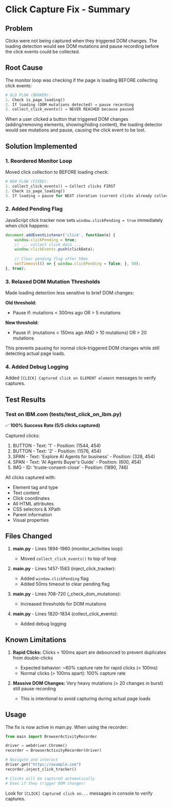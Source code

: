 # Click Capture Fix - Summary

## Problem
Clicks were not being captured when they triggered DOM changes. The loading detection would see DOM mutations and pause recording before the click events could be collected.

## Root Cause
The monitor loop was checking if the page is loading BEFORE collecting click events:

```python
# OLD FLOW (BROKEN):
1. Check is_page_loading()
2. If loading (DOM mutations detected) → pause recording
3. collect_click_events() → NEVER REACHED because paused
```

When a user clicked a button that triggered DOM changes (adding/removing elements, showing/hiding content), the loading detector would see mutations and pause, causing the click event to be lost.

## Solution Implemented

### 1. Reordered Monitor Loop
Moved click collection to BEFORE loading check:

```python
# NEW FLOW (FIXED):
1. collect_click_events() → Collect clicks FIRST
2. Check is_page_loading()
3. If loading → pause for NEXT iteration (current clicks already collected)
```

### 2. Added Pending Flag
JavaScript click tracker now sets `window.clickPending = true` immediately when click happens:

```javascript
document.addEventListener('click', function(e) {
    window.clickPending = true;
    // ... collect click data ...
    window.clickEvents.push(clickData);
    
    // Clear pending flag after 50ms
    setTimeout(() => { window.clickPending = false; }, 50);
}, true);
```

### 3. Relaxed DOM Mutation Thresholds
Made loading detection less sensitive to brief DOM changes:

**Old threshold:**
- Pause if: mutations < 300ms ago OR > 5 mutations

**New threshold:**
- Pause if: (mutations < 150ms ago AND > 10 mutations) OR > 20 mutations

This prevents pausing for normal click-triggered DOM changes while still detecting actual page loads.

### 4. Added Debug Logging
Added `[CLICK] Captured click on ELEMENT element` messages to verify captures.

## Test Results

### Test on IBM.com (tests/test_click_on_ibm.py)
✅ **100% Success Rate (5/5 clicks captured)**

Captured clicks:
1. BUTTON - Text: '1' - Position: (1544, 454)
2. BUTTON - Text: '2' - Position: (1576, 454)  
3. SPAN - Text: 'Explore AI Agents for business' - Position: (328, 454)
4. SPAN - Text: 'AI Agents Buyer's Guide' - Position: (600, 454)
5. IMG - ID: 'truste-consent-close' - Position: (1890, 746)

All clicks captured with:
- Element tag and type
- Text content
- Click coordinates
- All HTML attributes
- CSS selectors & XPath
- Parent information
- Visual properties

## Files Changed

1. **main.py** - Lines 1894-1960 (monitor_activities loop):
   - Moved `collect_click_events()` to top of loop
   
2. **main.py** - Lines 1457-1583 (inject_click_tracker):
   - Added `window.clickPending` flag
   - Added 50ms timeout to clear pending flag
   
3. **main.py** - Lines 708-720 (_check_dom_mutations):
   - Increased thresholds for DOM mutations
   
4. **main.py** - Lines 1820-1834 (collect_click_events):
   - Added debug logging

## Known Limitations

1. **Rapid Clicks:** Clicks < 100ms apart are debounced to prevent duplicates from double-clicks
   - Expected behavior: ~60% capture rate for rapid clicks (< 100ms)
   - Normal clicks (> 100ms apart): 100% capture rate

2. **Massive DOM Changes:** Very heavy mutations (> 20 changes in burst) still pause recording
   - This is intentional to avoid capturing during actual page loads

## Usage

The fix is now active in main.py. When using the recorder:

```python
from main import BrowserActivityRecorder

driver = webdriver.Chrome()
recorder = BrowserActivityRecorder(driver)

# Navigate and interact
driver.get("https://example.com")
recorder.inject_click_tracker()

# Clicks will be captured automatically
# Even if they trigger DOM changes!
```

Look for `[CLICK] Captured click on...` messages in console to verify captures.
